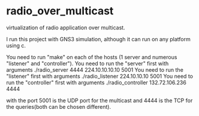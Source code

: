 # radio_over_multicast
virtualization of radio application over multicast.

I run this project with GNS3 simulation, although it can run on any platform using c.

You need to run "make" on each of the hosts (1 server and numerous "listener" and "controller").
You need to run the "server" first with arguments ./radio_server 4444 224.10.10.10.10 5001
You need to run the "listener" first with arguments ./radio_listener  224.10.10.10 5001
You need to run the "controller" first with arguments ./radio_controller 132.72.106.236 4444

with the port 5001 is the UDP port for the multicast and 4444 is the TCP for the queries(both can be chosen different).
